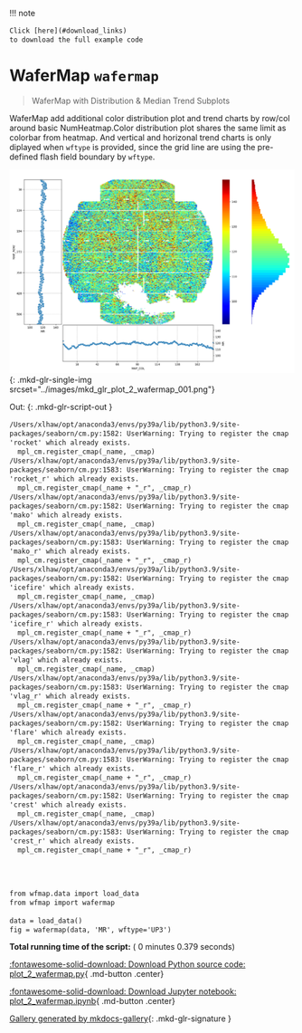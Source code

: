 
<!--
 DO NOT EDIT.
 THIS FILE WAS AUTOMATICALLY GENERATED BY mkdocs-gallery.
 TO MAKE CHANGES, EDIT THE SOURCE PYTHON FILE:
 "docs/examples/plot_2_wafermap.py"
 LINE NUMBERS ARE GIVEN BELOW.
-->

!!! note

    Click [here](#download_links)
    to download the full example code


WaferMap `wafermap`
=================================
> WaferMap with Distribution & Median Trend Subplots

WaferMap add additional color distribution plot and trend charts by row/col around basic NumHeatmap.Color distribution plot shares the same limit as colorbar from heatmap. And vertical and horizonal trend charts is only diplayed when `wftype` is provided, since the grid line are using the pre-defined flash field boundary by `wftype`.

<!-- GENERATED FROM PYTHON SOURCE LINES 9-15 -->


![plot 2 wafermap](./images/mkd_glr_plot_2_wafermap_001.png){: .mkd-glr-single-img srcset="../images/mkd_glr_plot_2_wafermap_001.png"}

Out:
{: .mkd-glr-script-out }

```{.shell .mkd-glr-script-out-disp }
/Users/xlhaw/opt/anaconda3/envs/py39a/lib/python3.9/site-packages/seaborn/cm.py:1582: UserWarning: Trying to register the cmap 'rocket' which already exists.
  mpl_cm.register_cmap(_name, _cmap)
/Users/xlhaw/opt/anaconda3/envs/py39a/lib/python3.9/site-packages/seaborn/cm.py:1583: UserWarning: Trying to register the cmap 'rocket_r' which already exists.
  mpl_cm.register_cmap(_name + "_r", _cmap_r)
/Users/xlhaw/opt/anaconda3/envs/py39a/lib/python3.9/site-packages/seaborn/cm.py:1582: UserWarning: Trying to register the cmap 'mako' which already exists.
  mpl_cm.register_cmap(_name, _cmap)
/Users/xlhaw/opt/anaconda3/envs/py39a/lib/python3.9/site-packages/seaborn/cm.py:1583: UserWarning: Trying to register the cmap 'mako_r' which already exists.
  mpl_cm.register_cmap(_name + "_r", _cmap_r)
/Users/xlhaw/opt/anaconda3/envs/py39a/lib/python3.9/site-packages/seaborn/cm.py:1582: UserWarning: Trying to register the cmap 'icefire' which already exists.
  mpl_cm.register_cmap(_name, _cmap)
/Users/xlhaw/opt/anaconda3/envs/py39a/lib/python3.9/site-packages/seaborn/cm.py:1583: UserWarning: Trying to register the cmap 'icefire_r' which already exists.
  mpl_cm.register_cmap(_name + "_r", _cmap_r)
/Users/xlhaw/opt/anaconda3/envs/py39a/lib/python3.9/site-packages/seaborn/cm.py:1582: UserWarning: Trying to register the cmap 'vlag' which already exists.
  mpl_cm.register_cmap(_name, _cmap)
/Users/xlhaw/opt/anaconda3/envs/py39a/lib/python3.9/site-packages/seaborn/cm.py:1583: UserWarning: Trying to register the cmap 'vlag_r' which already exists.
  mpl_cm.register_cmap(_name + "_r", _cmap_r)
/Users/xlhaw/opt/anaconda3/envs/py39a/lib/python3.9/site-packages/seaborn/cm.py:1582: UserWarning: Trying to register the cmap 'flare' which already exists.
  mpl_cm.register_cmap(_name, _cmap)
/Users/xlhaw/opt/anaconda3/envs/py39a/lib/python3.9/site-packages/seaborn/cm.py:1583: UserWarning: Trying to register the cmap 'flare_r' which already exists.
  mpl_cm.register_cmap(_name + "_r", _cmap_r)
/Users/xlhaw/opt/anaconda3/envs/py39a/lib/python3.9/site-packages/seaborn/cm.py:1582: UserWarning: Trying to register the cmap 'crest' which already exists.
  mpl_cm.register_cmap(_name, _cmap)
/Users/xlhaw/opt/anaconda3/envs/py39a/lib/python3.9/site-packages/seaborn/cm.py:1583: UserWarning: Trying to register the cmap 'crest_r' which already exists.
  mpl_cm.register_cmap(_name + "_r", _cmap_r)

```







<br />

```{.python }

from wfmap.data import load_data
from wfmap import wafermap

data = load_data()
fig = wafermap(data, 'MR', wftype='UP3')
```


**Total running time of the script:** ( 0 minutes  0.379 seconds)

<div id="download_links"></div>



[:fontawesome-solid-download: Download Python source code: plot_2_wafermap.py](./plot_2_wafermap.py){ .md-button .center}

[:fontawesome-solid-download: Download Jupyter notebook: plot_2_wafermap.ipynb](./plot_2_wafermap.ipynb){ .md-button .center}


[Gallery generated by mkdocs-gallery](https://mkdocs-gallery.github.io){: .mkd-glr-signature }
